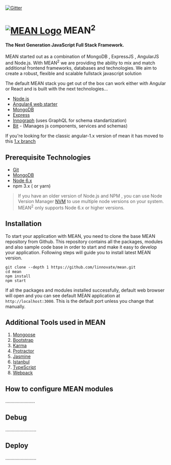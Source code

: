 [![Gitter](https://badges.gitter.im/JoinChat.svg)](https://gitter.im/linnovate/mean?utm_source=badge&utm_medium=badge&utm_campaign=pr-badge)

# [![MEAN Logo](http://mean.io/wp-content/themes/twentysixteen-child/images/meanlogo.png)](http://mean.io/) MEAN<sup>2</sup>

#### The Next Generation JavaScript Full Stack Framework.

MEAN started out as a combination of MongoDB , ExpressJS , AngularJS and Node.js. 
With MEAN<sup>2</sup> we are providing the ability to mix and match additional frontend frameworks, databases and technologies.
We aim to create a robust, flexible and scalable fullstack javascript solution

The default MEAN stack you get out of the box can work either with Angular or React and is built with the next technologies...

* [Node.js](https://nodejs.org/en/)
* [Angular4 web starter](https://github.com/AngularClass/angular-starter)
* [MongoDB](https://www.mongodb.com)
* [Express](https://expressjs.com/)
* [Innograph](https://github.com/linnovate/innograph) (uses GraphQL for schema standartization)
* [Bit](https://bitsrc.io/) - (Manages js components, services and schemas)

If you're looking for the classic angular-1.x version of mean it has moved to this [1.x branch](https://github.com/linnovate/mean/tree/1.x) 

## Prerequisite Technologies

* [Git](https://git-scm.com/downloads)
* [MongoDB](https://www.mongodb.org/downloads)
* [Node 6.x](https://nodejs.org/en/download/)
* npm 3.x ( or yarn)

> If you have an older version of Node.js and NPM , you can use Node Version Manager [NVM](https://github.com/creationix/nvm) to use multiple node versions on your system. MEAN<sup>2</sup> only supports Node 6.x or higher versions.

## Installation

To start your application with MEAN, you need to clone the base MEAN repository from Github. This repository contains all the packages, modules and also sample code base in order to start and make it easy to develop your application. Following steps will guide you to install latest MEAN version.

```
git clone --depth 1 https://github.com/linnovate/mean.git  
cd mean
npm install  
npm start  
```
If all the packages and modules installed successfully, default web browser will open and you can see default MEAN application at `http://localhost:3000`. This is the default port unless you change that manually.

## Additional Tools used in MEAN

1. [Mongoose](http://mongoosejs.com/)
2. [Bootstrap](http://getbootstrap.com/)
3. [Karma](https://karma-runner.github.io/1.0/index.html)
4. [Protractor](http://www.protractortest.org/#/)
5. [Jasmine](https://jasmine.github.io/)
6. [Istanbul](https://istanbul.js.org/)
7. [TypeScript](https://www.typescriptlang.org/)
8. [Webpack](https://webpack.js.org/)

## How to configure MEAN modules

.......................


## Debug

........................

## Deploy

........................
